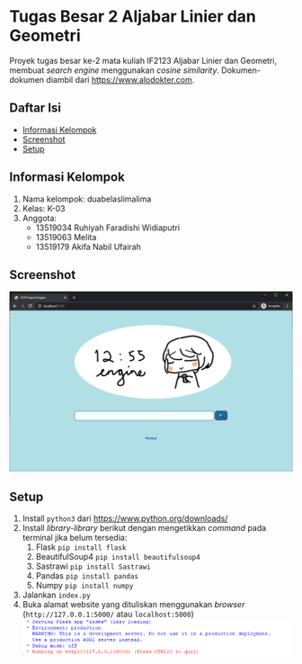 # Tugas Besar 2 Aljabar Linier dan Geometri
Proyek tugas besar ke-2 mata kuliah IF2123 Aljabar Linier dan Geometri, membuat *search engine* menggunakan *cosine similarity*. Dokumen-dokumen diambil dari https://www.alodokter.com.
## Daftar Isi
- [Informasi Kelompok](#informasi-kelompok)
- [Screenshot](#screenshot)
- [Setup](#setup)
## Informasi Kelompok
1. Nama kelompok: duabelaslimalima
2. Kelas: K-03
3. Anggota:
    - 13519034 Ruhiyah Faradishi Widiaputri
    - 13519063 Melita
    - 13519179 Akifa Nabil Ufairah
## Screenshot
![Screenshot Search Engine](screenshot.png?raw=true "Screenshot Search Engine")
## Setup
1. Install `python3` dari https://www.python.org/downloads/
2. Install *library-library* berikut dengan mengetikkan *command* pada terminal jika belum tersedia:
    1. Flask `pip install flask`
    2. BeautifulSoup4 `pip install beautifulsoup4`
    3. Sastrawi `pip install Sastrawi`
    4. Pandas `pip install pandas`
    5. Numpy `pip install numpy`
3. Jalankan `index.py`
4. Buka alamat website yang dituliskan menggunakan *browser* (`http://127.0.0.1:5000/` atau `localhost:5000`)
![Contoh alamat website](screenshot2.png?raw=true "Contoh alamat website")